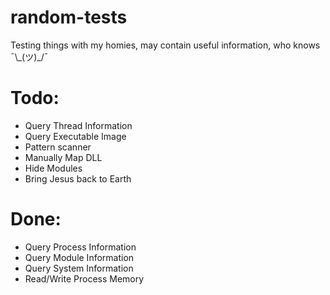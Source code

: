 # random-tests
Testing things with my homies, may contain useful information, who knows ¯\\\_(ツ)\_/¯

# Todo:

- Query Thread Information
- Query Executable Image
- Pattern scanner
- Manually Map DLL
- Hide Modules
- Bring Jesus back to Earth

# Done:
- Query Process Information
- Query Module Information
- Query System Information
- Read/Write Process Memory
